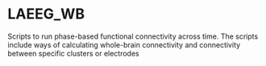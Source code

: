 # LAEEG_WB
Scripts to run phase-based functional connectivity across time. The scripts include ways of calculating whole-brain connectivity and connectivity between specific clusters or electrodes
